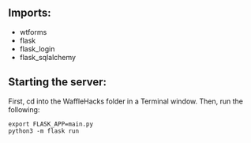 ## Imports:
- wtforms
- flask
- flask_login
- flask_sqlalchemy

## Starting the server:
First, cd into the WaffleHacks folder in a Terminal window. Then, run the following:
```
export FLASK_APP=main.py
python3 -m flask run
```
